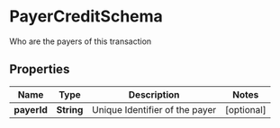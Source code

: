 

# PayerCreditSchema

Who are the payers of this transaction

## Properties

Name | Type | Description | Notes
------------ | ------------- | ------------- | -------------
**payerId** | **String** | Unique Identifier of the payer |  [optional]



